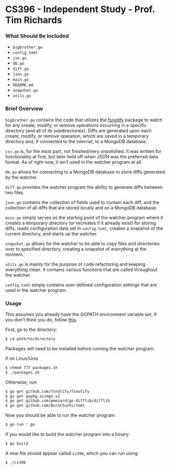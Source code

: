# CS396 - Independent Study - Prof. Tim Richards

### What Should Be Included

  - `bigbrother.go`
  - `config.toml`
  - `csv.go`
  - `db.go`
  - `diff.go`
  - `json.go`
  - `main.go`
  - `README.md`
  - `snapshot.go`
  - `utils.go`

### Brief Overview

`bigbrother.go` contains the code that utilizes the
[fsnotify](https://fsnotify.org/) package to watch for any create, modify, or
remove operations occurring in a specific directory (and all of its
subdirectories). Diffs are generated upon each create, modify, or remove
operation, which are saved in a temporary directory and, if connected to the
internet, to a MongoDB database.

`csv.go` is, for the most part, not finished/very unpolished. It was written
for functionality at first, but later held off when JSON was the preferred
data format. As of right now, it isn't used in the watcher program at all.

`db.go` allows for connecting to a MongoDB database to store diffs generated
by the watcher.

`diff.go` provides the watcher program the ability to generate diffs between two
files.

`json.go` contains the collection of fields used to contain each diff, and
the collection of all diffs that are stored locally and on a MongoDB database.

`main.go` simply serves as the starting point of the watcher program where it
creates a temporary directory (or recreates if it already exist) for storing
diffs, reads configuration data set in `config.toml`, creates a snapshot of the
current directory, and starts up the watcher.

`snapshot.go` allows for the watcher to be able to copy files and directories
over to specified directory, creating a snapshot of everything at the moment.

`utils.go` is mainly for the purpose of code refactoring and keeping everything
clean. It contains various functions that are called throughout the watcher.

`config.toml` simply contains user-defined configuration settings that are used
in the watcher program.

### Usage

This assumes you already have the GOPATH environment variable set. If you don't
think you do, follow [this](https://github.com/golang/go/wiki/GOPATH).

First, go to the directory:

```bash
$ cd path/to/directory
```

Packages will need to be installed before running the watcher program.

If on Linux/Unix
```bash
$ chmod 777 packages.sh
$ ./packages.sh
```

Otherwise, run:
```bash
$ go get github.com/fsnotify/fsnotify
$ go get gopkg.in/mgo.v2
$ go get github.com/pmezard/go-difflib/difflib
$ go get github.com/BurntSushi/toml
```

Now you should be able to run the watcher program:
```bash
$ go run *.go
```

If you would like to build the watcher program into a binary:
```bash
$ go build
```

A new file should appear called ```cs396```, which you can run using:
```bash
$ ./cs396
```
